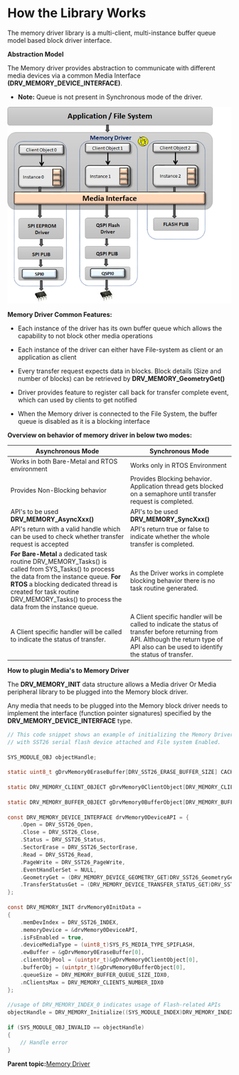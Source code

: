 # How the Library Works

The memory driver library is a multi-client, multi-instance buffer queue model based block driver interface.

**Abstraction Model**

The Memory driver provides abstraction to communicate with different media devices via a common Media Interface **\(DRV\_MEMORY\_DEVICE\_INTERFACE\)**.

-   **Note:** Queue is not present in Synchronous mode of the driver.


![drv_memory_abstraction_model](GUID-82B46292-53B5-4796-8AFB-9DD141FA8CEE-low.png)

**Memory Driver Common Features:**

-   Each instance of the driver has its own buffer queue which allows the capability to not block other media operations

-   Each instance of the driver can either have File-system as client or an application as client

-   Every transfer request expects data in blocks. Block details \(Size and number of blocks\) can be retrieved by **DRV\_MEMORY\_GeometryGet\(\)**

-   Driver provides feature to register call back for transfer complete event, which can used by clients to get notified

-   When the Memory driver is connected to the File System, the buffer queue is disabled as it is a blocking interface


**Overview on behavior of memory driver in below two modes:**

|Asynchronous Mode|Synchronous Mode|
|-----------------|----------------|
|Works in both Bare-Metal and RTOS environment|Works only in RTOS Environment|
|Provides Non-Blocking behavior|Provides Blocking behavior. Application thread gets blocked on a semaphore until transfer request is completed.|
|API's to be used **DRV\_MEMORY\_AsyncXxx\(\)**|API's to be used **DRV\_MEMORY\_SyncXxx\(\)**|
|API's return with a valid handle which can be used to check whether transfer request is accepted|API's return true or false to indicate whether the whole transfer is completed.|
|**For Bare-Metal** a dedicated task routine DRV\_MEMORY\_Tasks\(\) is called from SYS\_Tasks\(\) to process the data from the instance queue. **For RTOS** a blocking dedicated thread is created for task routine DRV\_MEMORY\_Tasks\(\) to process the data from the instance queue.|As the Driver works in complete blocking behavior there is no task routine generated.|
|A Client specific handler will be called to indicate the status of transfer.|A Client specific handler will be called to indicate the status of transfer before returning from API. Although the return type of API also can be used to identify the status of transfer.|

**How to plugin Media's to Memory Driver**

The **DRV\_MEMORY\_INIT** data structure allows a Media driver Or Media peripheral library to be plugged into the Memory block driver.

Any media that needs to be plugged into the Memory block driver needs to implement the interface \(function pointer signatures\) specified by the **DRV\_MEMORY\_DEVICE\_INTERFACE** type.

```c
// This code snippet shows an example of initializing the Memory Driver
// with SST26 serial flash device attached and File system Enabled.

SYS_MODULE_OBJ objectHandle;

static uint8_t gDrvMemory0EraseBuffer[DRV_SST26_ERASE_BUFFER_SIZE] CACHE_ALIGN;

static DRV_MEMORY_CLIENT_OBJECT gDrvMemory0ClientObject[DRV_MEMORY_CLIENTS_NUMBER_IDX0] = { 0 };

static DRV_MEMORY_BUFFER_OBJECT gDrvMemory0BufferObject[DRV_MEMORY_BUFFER_QUEUE_SIZE_IDX0] = { 0 };

const DRV_MEMORY_DEVICE_INTERFACE drvMemory0DeviceAPI = {
    .Open = DRV_SST26_Open,
    .Close = DRV_SST26_Close,
    .Status = DRV_SST26_Status,
    .SectorErase = DRV_SST26_SectorErase,
    .Read = DRV_SST26_Read,
    .PageWrite = DRV_SST26_PageWrite,
    .EventHandlerSet = NULL,
    .GeometryGet = (DRV_MEMORY_DEVICE_GEOMETRY_GET)DRV_SST26_GeometryGet,
    .TransferStatusGet = (DRV_MEMORY_DEVICE_TRANSFER_STATUS_GET)DRV_SST26_TransferStatusGet
};

const DRV_MEMORY_INIT drvMemory0InitData =
{
    .memDevIndex = DRV_SST26_INDEX,
    .memoryDevice = &drvMemory0DeviceAPI,
    .isFsEnabled = true,
    .deviceMediaType = (uint8_t)SYS_FS_MEDIA_TYPE_SPIFLASH,
    .ewBuffer = &gDrvMemory0EraseBuffer[0],
    .clientObjPool = (uintptr_t)&gDrvMemory0ClientObject[0],
    .bufferObj = (uintptr_t)&gDrvMemory0BufferObject[0],
    .queueSize = DRV_MEMORY_BUFFER_QUEUE_SIZE_IDX0,
    .nClientsMax = DRV_MEMORY_CLIENTS_NUMBER_IDX0
};

//usage of DRV_MEMORY_INDEX_0 indicates usage of Flash-related APIs
objectHandle = DRV_MEMORY_Initialize((SYS_MODULE_INDEX)DRV_MEMORY_INDEX_0, (SYS_MODULE_INIT *)&drvMemory0InitData);

if (SYS_MODULE_OBJ_INVALID == objectHandle)
{
    // Handle error
}
```

**Parent topic:**[Memory Driver](GUID-0FFCD458-7F10-49C8-B068-E4E4B5439C47.md)

